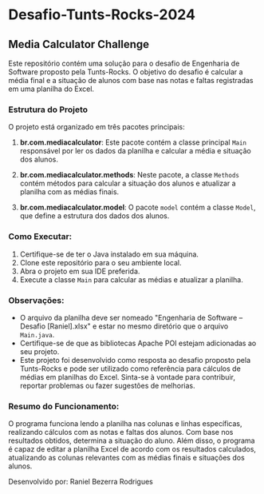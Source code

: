 # Desafio-Tunts-Rocks-2024

## Media Calculator Challenge

Este repositório contém uma solução para o desafio de Engenharia de Software proposto pela Tunts-Rocks. O objetivo do desafio é calcular a média final e a situação de alunos com base nas notas e faltas registradas em uma planilha do Excel.

### Estrutura do Projeto

O projeto está organizado em três pacotes principais:

1. **br.com.mediacalculator**: Este pacote contém a classe principal `Main` responsável por ler os dados da planilha e calcular a média e situação dos alunos.

2. **br.com.mediacalculator.methods**: Neste pacote, a classe `Methods` contém métodos para calcular a situação dos alunos e atualizar a planilha com as médias finais.

3. **br.com.mediacalculator.model**: O pacote `model` contém a classe `Model`, que define a estrutura dos dados dos alunos.

### Como Executar:

1. Certifique-se de ter o Java instalado em sua máquina.
2. Clone este repositório para o seu ambiente local.
3. Abra o projeto em sua IDE preferida.
4. Execute a classe `Main` para calcular as médias e atualizar a planilha.

### Observações:

- O arquivo da planilha deve ser nomeado "Engenharia de Software – Desafio [Raniel].xlsx" e estar no mesmo diretório que o arquivo `Main.java`.
- Certifique-se de que as bibliotecas Apache POI estejam adicionadas ao seu projeto.
- Este projeto foi desenvolvido como resposta ao desafio proposto pela Tunts-Rocks e pode ser utilizado como referência para cálculos de médias em planilhas do Excel. Sinta-se à vontade para contribuir, reportar problemas ou fazer sugestões de melhorias.

### Resumo do Funcionamento:

O programa funciona lendo a planilha nas colunas e linhas específicas, realizando cálculos com as notas e faltas dos alunos. Com base nos resultados obtidos, determina a situação do aluno. Além disso, o programa é capaz de editar a planilha Excel de acordo com os resultados calculados, atualizando as colunas relevantes com as médias finais e situações dos alunos.

Desenvolvido por: Raniel Bezerra Rodrigues

